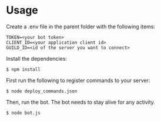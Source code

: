 # Usage
Create a .env file in the parent folder with the following items:
```
TOKEN=<your bot token>
CLIENT_ID=<your application client id>
GUILD_ID=<id of the server you want to connect>
```

Install the dependencies:
```
$ npm install
```

First run the following to register commands to your server:
```
$ node deploy_commands.json
```

Then, run the bot. The bot needs to stay alive for any activity.
```
$ node bot.js
```

